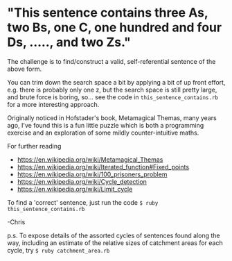 # "This sentence contains three As, two Bs, one C, one hundred and four Ds, ....., and two Zs."

The challenge is to find/construct a valid, self-referential sentence of the above form. 

You can trim down the search space a bit by applying a bit of up front effort, e.g. there is probably only one z, but the search space is still pretty large, and brute force is boring, so... see the code in `this_sentence_contains.rb` for a more interesting approach.

Originally noticed in Hofstader's book, Metamagical Themas, many years ago, I've found this is a fun little puzzle which is both a programming exercise and an exploration of some mildly counter-intuitive maths.

For further reading

   * https://en.wikipedia.org/wiki/Metamagical_Themas
   * https://en.wikipedia.org/wiki/Iterated_function#Fixed_points
   * https://en.wikipedia.org/wiki/100_prisoners_problem
   * https://en.wikipedia.org/wiki/Cycle_detection
   * https://en.wikipedia.org/wiki/Limit_cycle

To find a 'correct' sentence, just run the code
`$ ruby this_sentence_contains.rb`

-Chris

p.s. To expose details of the assorted cycles of sentences found along the way, including an estimate of the relative sizes of catchment areas for each cycle, try 
`$ ruby catchment_area.rb`




